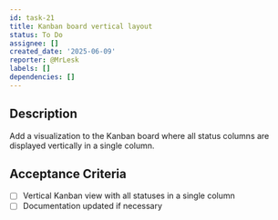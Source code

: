 ```yaml
---
id: task-21
title: Kanban board vertical layout
status: To Do
assignee: []
created_date: '2025-06-09'
reporter: @MrLesk
labels: []
dependencies: []
---
```


## Description

Add a visualization to the Kanban board where all status columns are displayed vertically in a single column.

## Acceptance Criteria

- [ ] Vertical Kanban view with all statuses in a single column
- [ ] Documentation updated if necessary
